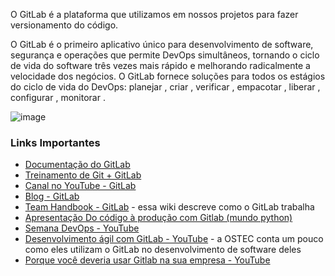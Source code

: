 O GitLab é a plataforma que utilizamos em nossos projetos para fazer versionamento do código.

O GitLab é o primeiro aplicativo único para desenvolvimento de software, segurança e operações que permite DevOps simultâneos, tornando o ciclo de vida do software três vezes mais rápido e melhorando radicalmente a velocidade dos negócios. O GitLab fornece soluções para todos os estágios do ciclo de vida do DevOps: planejar , criar , verificar , empacotar , liberar , configurar , monitorar .

![image](/uploads/2c018e2366da30576e0c6e2bcd1f31dc/image.png)

### Links Importantes

* [Documentação do GitLab](https://docs.gitlab.com/ee/README.html)
* [Treinamento de Git + GitLab](https://docs.google.com/presentation/d/1jWv8gg6mCCgdD_hbBZvetXQuq-_y9e3S9JuBJFMM9H0/edit?usp=sharing)
* [Canal no YouTube - GitLab](https://www.youtube.com/channel/UCnMGQ8QHMAnVIsI3xJrihhg)
* [Blog - GitLab](https://about.gitlab.com/blog/)
* [Team Handbook - GitLab](https://about.gitlab.com/handbook/) - essa wiki descreve como o GitLab trabalha
* [Apresentação Do código à produção com Gitlab (mundo python)](https://www.slideshare.net/betterdeveloper/do-cdigo-a-produo-com-git-lab-mundo-python-73027711?qid=3c35614a-72a7-44c6-ab05-62e04028f5ea&v=&b=&from_search=2)
* [Semana DevOps - YouTube](https://www.youtube.com/watch?v=eKA3TVB6iCs&t=50s)
* [Desenvolvimento ágil com GitLab - YouTube](https://www.youtube.com/watch?v=dADOgdwke_I) - a OSTEC conta um pouco como eles utilizam o GitLab no desenvolvimento de software deles
* [Porque você deveria usar Gitlab na sua empresa - YouTube](https://www.youtube.com/watch?v=D3w7IYBYNvc&t=1303s)